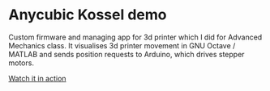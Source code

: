 # Anycubic Kossel demo

Custom firmware and managing app for 3d printer which I did for Advanced Mechanics class. It visualises 3d printer movement in GNU Octave / MATLAB and sends position requests to Arduino, which drives stepper motors.

[Watch it in action](https://youtu.be/pa0PfAgC6v8)
